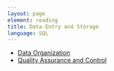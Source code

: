 ```yaml
---
layout: page
element: reading
title: Data Entry and Storage
language: SQL
---
```



* [Data Organization](https://doi.org/10.1080/00031305.2017.1375989)
* [Quality Assurance and Control](http://www.datacarpentry.org/spreadsheet-ecology-lesson/04-quality-control)
